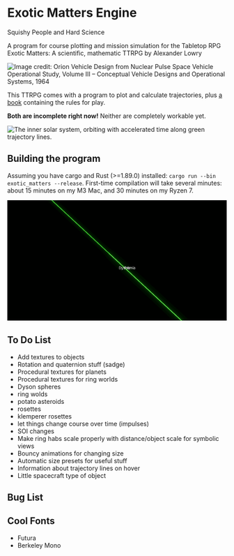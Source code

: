 # Exotic Matters Engine

Squishy People and Hard Science

A program for course plotting and mission simulation for the Tabletop RPG Exotic Matters:
A scientific, mathematic TTRPG by Alexander Lowry

![Image credit: Orion Vehicle Design from Nuclear Pulse Space Vehicle Operational
Study, Volume III – Conceptual Vehicle Designs and Operational Systems, 1964](readme/title-card.png)

This TTRPG comes with a program to plot and calculate trajectories,
plus [a book](books/ExoticMatters-Rulebook.pdf) containing the rules for play.

**Both are incomplete right now!**
Neither are completely workable yet.

![The inner solar system, orbiting with accelerated time along green trajectory lines.](readme/solar_system_01.gif)

## Building the program

Assuming you have cargo and Rust (>=1.89.0) installed: `cargo run --bin exotic_matters --release`.
First-time compilation will take several minutes: about 15 minutes on my M3 Mac, and 30 minutes on my Ryzen 7.

![Camera sweeps from a green ball Earth out to Dysnomia, a small moon of Eris at the edge of the solar system.](readme/to_eris.gif)

## To Do List

* Add textures to objects
* Rotation and quaternion stuff (sadge)
* Procedural textures for planets
* Procedural textures for ring worlds
* Dyson spheres
* ring wolds
* potato asteroids
* rosettes
* klemperer rosettes
* let things change course over time (impulses)
* SOI changes
* Make ring habs scale properly with distance/object scale for symbolic views
* Bouncy animations for changing size
* Automatic size presets for useful stuff
* Information about trajectory lines on hover
* Little spacecraft type of object

## Bug List



## Cool Fonts

* Futura
* Berkeley Mono
